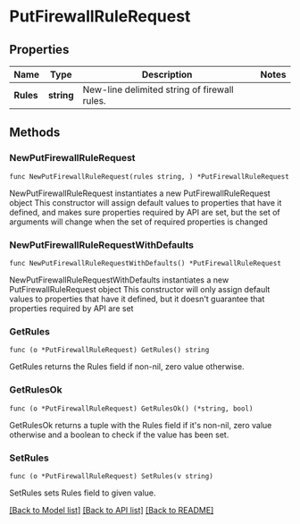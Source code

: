# PutFirewallRuleRequest

## Properties

Name | Type | Description | Notes
------------ | ------------- | ------------- | -------------
**Rules** | **string** | New-line delimited string of firewall rules. | 

## Methods

### NewPutFirewallRuleRequest

`func NewPutFirewallRuleRequest(rules string, ) *PutFirewallRuleRequest`

NewPutFirewallRuleRequest instantiates a new PutFirewallRuleRequest object
This constructor will assign default values to properties that have it defined,
and makes sure properties required by API are set, but the set of arguments
will change when the set of required properties is changed

### NewPutFirewallRuleRequestWithDefaults

`func NewPutFirewallRuleRequestWithDefaults() *PutFirewallRuleRequest`

NewPutFirewallRuleRequestWithDefaults instantiates a new PutFirewallRuleRequest object
This constructor will only assign default values to properties that have it defined,
but it doesn't guarantee that properties required by API are set

### GetRules

`func (o *PutFirewallRuleRequest) GetRules() string`

GetRules returns the Rules field if non-nil, zero value otherwise.

### GetRulesOk

`func (o *PutFirewallRuleRequest) GetRulesOk() (*string, bool)`

GetRulesOk returns a tuple with the Rules field if it's non-nil, zero value otherwise
and a boolean to check if the value has been set.

### SetRules

`func (o *PutFirewallRuleRequest) SetRules(v string)`

SetRules sets Rules field to given value.



[[Back to Model list]](../README.md#documentation-for-models) [[Back to API list]](../README.md#documentation-for-api-endpoints) [[Back to README]](../README.md)


